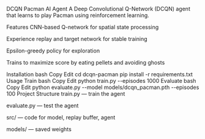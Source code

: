DCQN Pacman AI Agent
A Deep Convolutional Q-Network (DCQN) agent that learns to play Pacman using reinforcement learning.

Features
CNN-based Q-network for spatial state processing

Experience replay and target network for stable training

Epsilon-greedy policy for exploration

Trains to maximize score by eating pellets and avoiding ghosts

Installation
bash
Copy
Edit
cd dcqn-pacman
pip install -r requirements.txt
Usage
Train
bash
Copy
Edit
python train.py --episodes 1000
Evaluate
bash
Copy
Edit
python evaluate.py --model models/dcqn_pacman.pth --episodes 100
Project Structure
train.py — train the agent

evaluate.py — test the agent

src/ — code for model, replay buffer, agent

models/ — saved weights
